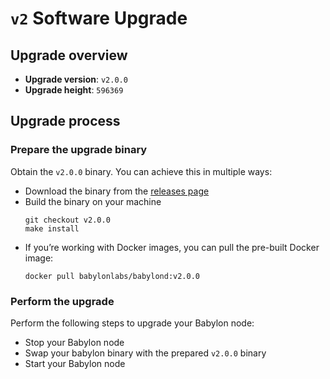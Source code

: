 # `v2` Software Upgrade

## Upgrade overview

- **Upgrade version**: `v2.0.0`
- **Upgrade height**: `596369`

## Upgrade process

### Prepare the upgrade binary

Obtain the `v2.0.0` binary. You can achieve this in multiple ways:
  - Download the binary from the [releases
    page](https://github.com/babylonlabs-io/babylon/releases/tag/v2.0.0)
  - Build the binary on your machine
    ```shell
    git checkout v2.0.0
    make install
    ```
  - If you’re working with Docker images, you can pull the pre-built Docker image:
    ```shell
    docker pull babylonlabs/babylond:v2.0.0
    ```

### Perform the upgrade

Perform the following steps to upgrade your Babylon node:
* Stop your Babylon node
* Swap your babylon binary with the prepared `v2.0.0` binary
* Start your Babylon node
